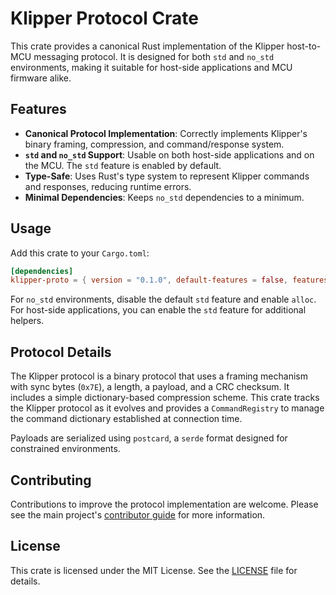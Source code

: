 # Klipper Protocol Crate

This crate provides a canonical Rust implementation of the Klipper host-to-MCU messaging protocol. It is designed for both `std` and `no_std` environments, making it suitable for host-side applications and MCU firmware alike.

## Features

- **Canonical Protocol Implementation**: Correctly implements Klipper's binary framing, compression, and command/response system.
- **`std` and `no_std` Support**: Usable on both host-side applications and on the MCU. The `std` feature is enabled by default.
- **Type-Safe**: Uses Rust's type system to represent Klipper commands and responses, reducing runtime errors.
- **Minimal Dependencies**: Keeps `no_std` dependencies to a minimum.

## Usage

Add this crate to your `Cargo.toml`:

```toml
[dependencies]
klipper-proto = { version = "0.1.0", default-features = false, features = ["alloc"] }
```

For `no_std` environments, disable the default `std` feature and enable `alloc`. For host-side applications, you can enable the `std` feature for additional helpers.

## Protocol Details

The Klipper protocol is a binary protocol that uses a framing mechanism with sync bytes (`0x7E`), a length, a payload, and a CRC checksum. It includes a simple dictionary-based compression scheme. This crate tracks the Klipper protocol as it evolves and provides a `CommandRegistry` to manage the command dictionary established at connection time.

Payloads are serialized using `postcard`, a `serde` format designed for constrained environments.

## Contributing

Contributions to improve the protocol implementation are welcome. Please see the main project's [contributor guide](../../docs/contributors.md) for more information.

## License

This crate is licensed under the MIT License. See the [LICENSE](../../LICENSE) file for details.